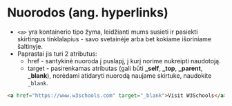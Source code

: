 # Nuorodos (ang. hyperlinks)

* `<a>` yra kontainerio tipo žyma, leidžianti mums susieti ir pasiekti skirtingus tinklalapius - savo svetainėje arba bet kokiame išoriniame šaltinyje.
* Paprastai jis turi 2 atributus:
  * href - santykinė nuoroda į puslapį, į kurį norime nukreipti naudotoją.
  * target - pasirenkamas atributas (gali būti **_self**, **_top**, **_parent**, **_blank**), norėdami atidaryti nuorodą naujame skirtuke, naudokite `_blank`.

```html
<a href="https://www.w3schools.com" target="_blank">Visit W3Schools</a>
```
